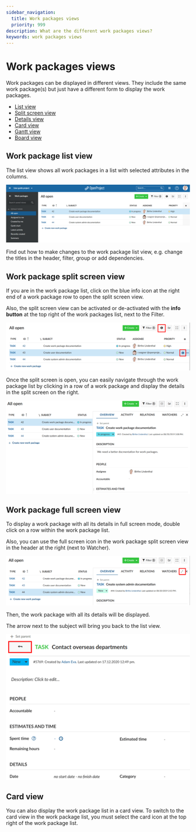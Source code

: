 ```yaml
---
sidebar_navigation:
  title: Work packages views
  priority: 999
description: What are the different work packages views?
keywords: work packages views
---
```


# Work packages views

Work packages can be displayed in different views. They include the same work package(s) but just have a different form to display the work packages.

* [List view](#work-package-list-view)
* [Split screen view](#work-package-split-screen-view)
* [Details view](#work-package-full-screen-view)
* [Card view](#card-view)
* [Gantt view](../../gantt-chart)
* [Board view](../../../getting-started/boards-introduction/)

## Work package list view

The list view shows all work packages in a list with selected attributes in the columns.

![1566306576394](1566306576394.png)

Find out how to make changes to the work package list view, e.g. change the titles in the header, filter, group or add dependencies.

## Work package split screen view

If you are in the work package list, click on the blue info icon at the right end of a work package row to open the split screen view.

Also, the split screen view can be activated or de-activated with the **info button** at the top right of the work packages list, next to the Filter.

![split-screen-icon](split-screen-icon.png)

Once the split screen is open, you can easily navigate through the work package list by clicking in a row of a work package and display the details in the split screen on the right.

![split-screen-view](1566307254418.png)

## Work package full screen view

To display  a work package with all its details in full screen mode, double click on a row within the work package list.

Also, you can use the full screen icon in the work package split screen view in the header at the right (next to Watcher).

![full-screen-icon](full-screen-icon-1566373903021.png)

Then, the work package with all its details will be displayed. 

The arrow next to the subject will bring you back to the list view. 

![back-to-list-view](image-20201217125332403.png)

## Card view

You can also display the work package list in a card view. To switch to the card view in the work package list, you must select the card icon at the top right of the work package list.
